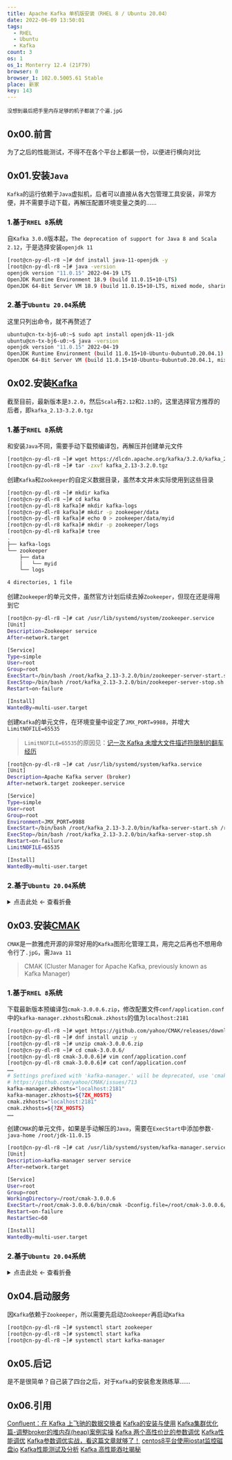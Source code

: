 ```yaml
---
title: Apache Kafka 单机版安装（RHEL 8 / Ubuntu 20.04）
date: 2022-06-09 13:50:01
tags:
  - RHEL
  - Ubuntu
  - Kafka
count: 3
os: 1
os_1: Monterry 12.4 (21F79)
browser: 0
browser_1: 102.0.5005.61 Stable
place: 新家
key: 143
---
```

    没想到最后把手里内存足够的机子都装了个遍.jpG
<!-- more -->
## 0x00.前言
为了之后的性能测试，不得不在各个平台上都装一份，以便进行横向对比

## 0x01.安装`Java`
`Kafka`的运行依赖于`Java`虚拟机，后者可以直接从各大包管理工具安装，非常方便，并不需要手动下载，再解压配置环境变量之类的……
### 1.基于`RHEL 8`系统
自`Kafka 3.0.0`版本起，`The deprecation of support for Java 8 and Scala 2.12`，于是选择安装`openjdk 11`
``` bash
[root@cn-py-dl-r8 ~]# dnf install java-11-openjdk -y
[root@cn-py-dl-r8 ~]# java -version
openjdk version "11.0.15" 2022-04-19 LTS
OpenJDK Runtime Environment 18.9 (build 11.0.15+10-LTS)
OpenJDK 64-Bit Server VM 18.9 (build 11.0.15+10-LTS, mixed mode, sharing)
```
### 2.基于`Ubuntu 20.04`系统
这里只列出命令，就不再赘述了
``` bash
ubuntu@cn-tx-bj6-u0:~$ sudo apt install openjdk-11-jdk
ubuntu@cn-tx-bj6-u0:~$ java -version
openjdk version "11.0.15" 2022-04-19
OpenJDK Runtime Environment (build 11.0.15+10-Ubuntu-0ubuntu0.20.04.1)
OpenJDK 64-Bit Server VM (build 11.0.15+10-Ubuntu-0ubuntu0.20.04.1, mixed mode, sharing)
```

## 0x02.安装[Kafka](https://kafka.apache.org/downloads)
截至目前，最新版本是`3.2.0`，然后`Scala`有`2.12`和`2.13`的，这里选择官方推荐的后者，即`kafka_2.13-3.2.0.tgz`
### 1.基于`RHEL 8`系统
和安装`Java`不同，需要手动下载预编译包，再解压并创建单元文件
``` bash
[root@cn-py-dl-r8 ~]# wget https://dlcdn.apache.org/kafka/3.2.0/kafka_2.13-3.2.0.tgz
[root@cn-py-dl-r8 ~]# tar -zxvf kafka_2.13-3.2.0.tgz
```
创建`Kafka`和`Zookeeper`的自定义数据目录，虽然本文并未实际使用到这些目录
``` bash
[root@cn-py-dl-r8 ~]# mkdir kafka
[root@cn-py-dl-r8 ~]# cd kafka
[root@cn-py-dl-r8 kafka]# mkdir kafka-logs
[root@cn-py-dl-r8 kafka]# mkdir -p zookeeper/data
[root@cn-py-dl-r8 kafka]# echo 0 > zookeeper/data/myid
[root@cn-py-dl-r8 kafka]# mkdir -p zookeeper/logs
[root@cn-py-dl-r8 kafka]# tree
.
├── kafka-logs
└── zookeeper
    ├── data
    │   └── myid
    └── logs

4 directories, 1 file
```
创建`Zookeeper`的单元文件，虽然官方计划后续去掉`Zookeeper`，但现在还是得用到它
``` bash
[root@cn-py-dl-r8 ~]# cat /usr/lib/systemd/system/zookeeper.service
[Unit]
Description=Zookeeper service
After=network.target

[Service]
Type=simple
User=root
Group=root
ExecStart=/bin/bash /root/kafka_2.13-3.2.0/bin/zookeeper-server-start.sh /root/kafka_2.13-3.2.0/config/zookeeper.properties
ExecStop=/bin/bash /root/kafka_2.13-3.2.0/bin/zookeeper-server-stop.sh
Restart=on-failure

[Install]
WantedBy=multi-user.target
```
创建`Kafka`的单元文件，在环境变量中设定了`JMX_PORT=9988`，并增大`LimitNOFILE=65535`
> `LimitNOFILE=65535`的原因见：[记一次 Kafka 未增大文件描述符限制的翻车经历](./server-logs.html)

``` bash
[root@cn-py-dl-r8 ~]# cat /usr/lib/systemd/system/kafka.service
[Unit]
Description=Apache Kafka server (broker)
After=network.target zookeeper.service

[Service]
Type=simple
User=root
Group=root
Environment=JMX_PORT=9988
ExecStart=/bin/bash /root/kafka_2.13-3.2.0/bin/kafka-server-start.sh /root/kafka_2.13-3.2.0/config/server.properties
ExecStop=/bin/bash /root/kafka_2.13-3.2.0/bin/kafka-server-stop.sh
Restart=on-failure
LimitNOFILE=65535

[Install]
WantedBy=multi-user.target
```
### 2.基于`Ubuntu 20.04`系统

<details><summary>点击此处 ← 查看折叠</summary>

``` bash
ubuntu@cn-tx-bj6-u0:~$ wget https://dlcdn.apache.org/kafka/3.2.0/kafka_2.13-3.2.0.tgz
ubuntu@cn-tx-bj6-u0:~$ tar -zxvf kafka_2.13-3.2.0.tgz
ubuntu@cn-tx-bj6-u0:~$ mkdir kafka
ubuntu@cn-tx-bj6-u0:~$ cd kafka
ubuntu@cn-tx-bj6-u0:~/kafka$ mkdir kafka-logs
ubuntu@cn-tx-bj6-u0:~/kafka$ mkdir -p zookeeper/data
ubuntu@cn-tx-bj6-u0:~/kafka$ echo 0 > zookeeper/data/myid
ubuntu@cn-tx-bj6-u0:~/kafka$ mkdir -p zookeeper/logs
ubuntu@cn-tx-bj6-u0:~$ sudo vim /etc/systemd/system/zookeeper.service
ubuntu@cn-tx-bj6-u0:~$ cat /etc/systemd/system/zookeeper.service
[Unit]
Description=Zookeeper service
After=network.target

[Service]
Type=simple
User=root
Group=root
ExecStart=/bin/bash /home/ubuntu/kafka_2.13-3.2.0/bin/zookeeper-server-start.sh /home/ubuntu/kafka_2.13-3.2.0/config/zookeeper.properties
ExecStop=/bin/bash /home/ubuntu/kafka_2.13-3.2.0/bin/zookeeper-server-stop.sh
Restart=on-failure

[Install]
WantedBy=multi-user.target
ubuntu@cn-tx-bj6-u0:~$ sudo vim /usr/lib/systemd/system/kafka.service
ubuntu@cn-tx-bj6-u0:~$ cat /usr/lib/systemd/system/kafka.service
[Unit]
Description=Apache Kafka server (broker)
After=network.target zookeeper.service

[Service]
Type=simple
User=root
Group=root
Environment=JMX_PORT=9988
ExecStart=/bin/bash /home/ubuntu/kafka_2.13-3.2.0/bin/kafka-server-start.sh /home/ubuntu/kafka_2.13-3.2.0/config/server.properties
ExecStop=/bin/bash /home/ubuntu/kafka_2.13-3.2.0/bin/kafka-server-stop.sh
Restart=on-failure
LimitNOFILE=65535

[Install]
WantedBy=multi-user.target
```

</details>

## 0x03.安装[CMAK](https://github.com/yahoo/CMAK)
`CMAK`是一款雅虎开源的非常好用的`Kafka`图形化管理工具，用完之后再也不想用命令行了`.jpG`，需`Java 11`
> CMAK (Cluster Manager for Apache Kafka, previously known as Kafka Manager)

### 1.基于`RHEL 8`系统
下载最新版本预编译包`cmak-3.0.0.6.zip`，修改配置文件`conf/application.conf`中的`kafka-manager.zkhosts`和`cmak.zkhosts`的值为`localhost:2181`
``` bash
[root@cn-py-dl-r8 ~]# wget https://github.com/yahoo/CMAK/releases/download/3.0.0.6/cmak-3.0.0.6.zip
[root@cn-py-dl-r8 ~]# dnf install unzip -y
[root@cn-py-dl-r8 ~]# unzip cmak-3.0.0.6.zip
[root@cn-py-dl-r8 ~]# cd cmak-3.0.0.6/
[root@cn-py-dl-r8 cmak-3.0.0.6]# vim conf/application.conf
[root@cn-py-dl-r8 cmak-3.0.0.6]# cat conf/application.conf
……
# Settings prefixed with 'kafka-manager.' will be deprecated, use 'cmak.' instead.
# https://github.com/yahoo/CMAK/issues/713
kafka-manager.zkhosts="localhost:2181"
kafka-manager.zkhosts=${?ZK_HOSTS}
cmak.zkhosts="localhost:2181"
cmak.zkhosts=${?ZK_HOSTS}
……
```
创建`CMAK`的单元文件，如果是手动解压的`Java`，需要在`ExecStart`中添加参数`-java-home /root/jdk-11.0.15`
``` bash
[root@cn-py-dl-r8 ~]# cat /usr/lib/systemd/system/kafka-manager.service
[Unit]
Description=kafka-manager server service
After=network.target

[Service]
User=root
Group=root
WorkingDirectory=/root/cmak-3.0.0.6
ExecStart=/root/cmak-3.0.0.6/bin/cmak -Dconfig.file=/root/cmak-3.0.0.6/conf/application.conf
Restart=on-failure
RestartSec=60

[Install]
WantedBy=multi-user.target
```
### 2.基于`Ubuntu 20.04`系统

<details><summary>点击此处 ← 查看折叠</summary>

``` bash
ubuntu@cn-tx-bj6-u0:~$ wget https://github.com/yahoo/CMAK/releases/download/3.0.0.6/cmak-3.0.0.6.zip
ubuntu@cn-tx-bj6-u0:~$ unzip cmak-3.0.0.6.zip
ubuntu@cn-tx-bj6-u0:~$ cd cmak-3.0.0.6/
ubuntu@cn-tx-bj6-u0:~/cmak-3.0.0.6$ vim conf/application.conf 
ubuntu@cn-tx-bj6-u0:~/cmak-3.0.0.6$ cat conf/application.conf 
……
# Settings prefixed with 'kafka-manager.' will be deprecated, use 'cmak.' instead.
# https://github.com/yahoo/CMAK/issues/713
kafka-manager.zkhosts="localhost:2181"
kafka-manager.zkhosts=${?ZK_HOSTS}
cmak.zkhosts="localhost:2181"
cmak.zkhosts=${?ZK_HOSTS}
……
ubuntu@cn-tx-bj6-u0:~$ sudo vim /usr/lib/systemd/system/kafka-manager.service
ubuntu@cn-tx-bj6-u0:~$ cat /usr/lib/systemd/system/kafka-manager.service
[Unit]
Description=kafka-manager server service
After=network.target

[Service]
User=root
Group=root
WorkingDirectory=/home/ubuntu/cmak-3.0.0.6
ExecStart=/home/ubuntu/cmak-3.0.0.6/bin/cmak -Dconfig.file=/home/ubuntu/cmak-3.0.0.6/conf/application.conf
Restart=on-failure
RestartSec=60

[Install]
WantedBy=multi-user.target
```

</details>

## 0x04.启动服务
因`Kafka`依赖于`Zookeeper`，所以需要先启动`Zookeeper`再启动`Kafka`
``` bash
[root@cn-py-dl-r8 ~]# systemctl start zookeeper
[root@cn-py-dl-r8 ~]# systemctl start kafka
[root@cn-py-dl-r8 ~]# systemctl start kafka-manager
```

## 0x05.后记
是不是很简单？自己装了四台之后，对于`Kafka`的安装愈发熟练草……

## 0x06.引用
[Confluent：在 Kafka 上飞驰的数据交换者](https://web.archive.org/web/20220616030614/https://www.infoq.cn/article/2018/01/confluent-kafka-data)
[Kafka的安装与使用](https://web.archive.org/web/20220615030554/https://www.taliove.com/kafka/)
[Kafka集群优化篇-调整broker的堆内存(heap)案例实操](https://web.archive.org/web/20220615030621/https://www.cnblogs.com/yinzhengjie/p/9884552.html)
[Kafka 两个高性价比的参数调优](https://web.archive.org/web/20220615064938/https://xie.infoq.cn/article/2ca3cbeb4a366ca29826974b9)
[Kafka性能调优](https://web.archive.org/web/20220615064709/https://blog.51cto.com/xujpxm/1934572)
[Kafka参数调优实战，看这篇文章就够了！](https://web.archive.org/web/20220615064734/https://blog.51cto.com/u_11475121/3352720)
[centos8平台使用iostat监控磁盘io](https://web.archive.org/web/20220615070105/https://www.cnblogs.com/architectforest/p/12628399.html)
[Kafka性能测试及分析](https://web.archive.org/web/20220615082628/https://www.jianshu.com/p/64a4ed516f52)
[Kafka 高性能吞吐揭秘](https://web.archive.org/web/20220615082638/https://segmentfault.com/a/1190000003985468)
